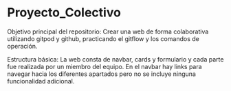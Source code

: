 # Proyecto_Colectivo
Objetivo principal del repositorio:
Crear una web de forma colaborativa utilizando gitpod y github, practicando el gitflow y los comandos de operación.

Estructura básica:
La web consta de navbar, cards y formulario y cada parte fue realizada por un miembro del equipo.
En el navbar hay links para navegar hacia los diferentes apartados pero no se incluye ninguna funcionalidad adicional.

